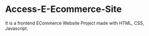 # Access-E-Ecommerce-Site

It is a frontend ECommerce Website Project made with HTML, CSS, Javascript. 
